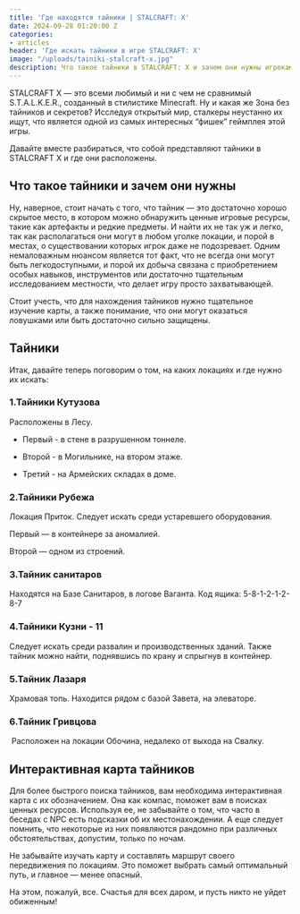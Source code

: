 ```yaml
---
title: 'Где находятся тайники | STALCRAFT: X'
date: 2024-09-28 01:20:00 Z
categories:
- articles
header: 'Где искать тайники в игре STALCRAFT: X'
image: "/uploads/tainiki-stalcraft-x.jpg"
description: Что такое тайники в STALCRAFT: X и зачем они нужны игрокам. Узнайте, как находить ценные игровые ресурсы, включая артефакты и редкие предметы. Где лучше всего искать тайники, и как избежать ловушек...
---
```


<p>STALCRAFT X &mdash; это всеми любимый и ни с чем не сравнимый S.T.A.L.K.E.R., созданный в стилистике Minecraft. Ну и какая же Зона без тайников и секретов? Исследуя открытый мир, сталкеры неустанно их ищут, что является одной из самых интересных &ldquo;фишек&rdquo; геймплея этой игры.</p>
<p>Давайте вместе разбираться, что собой представляют тайники в STALCRAFT X и где они расположены.</p>
<h2>Что такое тайники и зачем они нужны</h2>
<p>Ну, наверное, стоит начать с того, что тайник &mdash; это достаточно хорошо скрытое место, в котором можно обнаружить ценные игровые ресурсы, такие как артефакты и редкие предметы. И найти их не так уж и легко, так как располагаться они могут в любом уголке локации, и порой в местах, о существовании которых игрок даже не подозревает. Одним немаловажным нюансом является тот факт, что не всегда они могут быть легкодоступными, и порой их добыча связана с приобретением особых навыков, инструментов или достаточно тщательным исследованием местности, что делает игру просто захватывающей.</p>
<p>Стоит учесть, что для нахождения тайников нужно тщательное изучение карты, а также понимание, что они могут оказаться ловушками или быть достаточно сильно защищены.</p>
<h2>Тайники</h2>
<p>Итак, давайте теперь поговорим о том, на каких локациях и где нужно их искать:&nbsp;</p>
<h3>1.Тайники Кутузова</h3>
<p>Расположены в Лесу.</p>
<ul>
	<li>Первый - в стене в разрушенном тоннеле.</li>
</ul>
<ul>
	<li>Второй - в Могильнике, на втором этаже.</li>
</ul>
<ul>
	<li>Третий - на Армейских складах в доме.</li>
</ul>
<h3>2.Тайники Рубежа</h3>
<p>Локация Приток. Следует искать среди устаревшего оборудования.</p>
<p>Первый &mdash; в контейнере за аномалией.</p>
<p>Второй &mdash; одном из строений.</p>
<h3>3.Тайник санитаров</h3>
<p>Находятся на Базе Санитаров, в логове Ваганта. Код ящика: 5-8-1-2-1-2-8-7</p>
<h3>4.Тайники Кузни - 11</h3>
<p>Следует искать среди развалин и производственных зданий. Также тайник можно найти, поднявшись по крану и спрыгнув в контейнер.</p>
<h3>5.Тайник Лазаря</h3>
<p>Храмовая топь. Находится рядом с базой Завета, на элеваторе.</p>
<h3>6.Тайник Гривцова</h3>
<p>&nbsp;Расположен на локации Обочина, недалеко от выхода на Свалку.</p>
<h2>Интерактивная карта тайников</h2>
<p>Для более быстрого поиска тайников, вам необходима интерактивная карта с их обозначением. Она как компас, поможет вам в поисках ценных ресурсов. Используя ее, не забывайте о том, что часто в беседах с NPC есть подсказки об их местонахождении. А еще следует помнить, что некоторые из них появляются рандомно при различных обстоятельствах, допустим, только по ночам.</p>
<p>Не забывайте изучать карту и составлять маршрут своего передвижения по локациям. Это поможет выбрать самый оптимальный путь, и главное &mdash; менее опасный.</p>
<p>На этом, пожалуй, все. Счастья для всех даром, и пусть никто не уйдет обиженным!</p>
<p>&nbsp;</p>